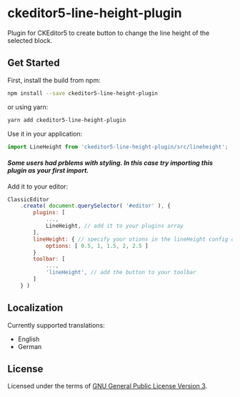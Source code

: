 # ckeditor5-line-height-plugin

Plugin for CKEditor5 to create button to change the line height of the selected block.

## Get Started

First, install the build from npm:

```bash
npm install --save ckeditor5-line-height-plugin
```
or using yarn:
```bash
yarn add ckeditor5-line-height-plugin
```

Use it in your application:

```js
import LineHeight from 'ckeditor5-line-height-plugin/src/lineheight';
```
#### ***Some users had prblems with styling. In this case try importing this plugin as your first import.***
Add it to your editor:
```js
ClassicEditor
    .create( document.querySelector( '#editor' ), {
        plugins: [
            ...,
            LineHeight, // add it to your plugins array
        ],
        lineHeight: { // specify your otions in the lineHeight config object. Default values are [ 0, 0.5, 1, 1.5, 2 ]
            options: [ 0.5, 1, 1.5, 2, 2.5 ]
        }
        toolbar: [
            ...,
            'lineHeight', // add the button to your toolbar
        ]
    } )
```
## Localization

Currently supported translations:
* English
* German

## License

Licensed under the terms of [GNU General Public License Version 3](http://www.gnu.org/licenses/gpl.html).